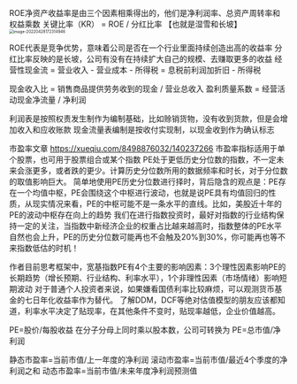 ROE净资产收益率是由三个因素相乘得出的，他们是净利润率、总资产周转率和权益乘数
关键比率（KR） = ROE / 分红比率  【也就是湿雪和长坡】
<img src="/Users/yangli/Library/Application Support/typora-user-images/image-20220428172314946.png" alt="image-20220428172314946" style="zoom:50%;margin-left:-1px" />

ROE代表是竞争优势，意味着公司是否在一个行业里面持续创造出高的收益率
分红比率反映的是长坡，公司有没有在持续扩大自己的规模、去赚取更多的收益
经营性现金流 = 营业收入 - 营业成本 - 所得税 = 息税前利润加折旧 - 所得税

现金收入比 = 销售商品提供劳务收到的现金 / 营业总收入
盈利质量系数 = 经营活动现金净流量 / 净利润



利润表是按照权责发生制作为编制基础，比如赊销货物，没有收到货款，但是会增加收入和应收账款
现金流量表编制是按收付实现制，以现金收到作为确认标志

市盈率文章
https://xueqiu.com/8498876032/140237266
市盈率指标适用于单个股票，也可用于股票组合或某个指数
PE处于更低历史分位数的指数，不一定未来会涨更多，或者跌的更少。计算历史分位数所用的数据频率和时长，对于分位数的取值影响巨大。
简单地使用PE历史分位数进行择时，背后隐含的观点是：PE存在一个均值中枢，PE会围绕这个中枢进行波动，也就是说PE具有均值回归的性质，从现实情况来看，PE的中枢可能不是一条水平的直线。比如，美股近十年的PE的波动中枢存在向上的趋势
我们在进行指数投资时，最好对指数的行业结构保持一定的关注，当指数中新经济企业的权重占比越来越高时，指数整体的PE水平自然也会上升，PE的历史分位数可能再也不会触及20%到30%，你可能再也等不来指数低估的时机！

作者目前思考框架中，宽基指数PE有4个主要的影响因素：3个理性因素影响PE的长期趋势（增长预期、行业结构、利率水平），1个非理性因素（市场情绪）影响短期波动
对于普通个人投资者来说，如果嫌看国债利率比较麻烦，可以观测货币基金的七日年化收益率作为替代。
了解DDM，DCF等绝对估值模型的朋友应该都知道，利率水平决定了贴现率，在其他条件不变时，贴现率越低，企业价值越高。

PE=股价/每股收益
在分子分母上同时乘以股本数，公司可转换为
PE=总市值/净利润

静态市盈率=当前市值/上一年度的净利润
滚动市盈率=当前市值/最近4个季度的净利润之和
动态市盈率=当前市值/未来年度净利润预测值

